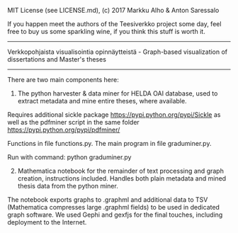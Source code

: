 MIT License (see LICENSE.md), (c) 2017 Markku Alho & Anton Saressalo

If you happen meet the authors of the Teesiverkko project some day, feel free to buy us some sparkling wine, if you think this stuff is worth it.

--------------

Verkkopohjaista visualisointia opinnäytteistä - Graph-based visualization of dissertations and Master's theses

--------------

There are two main components here:
1) The python harvester & data miner for HELDA OAI database, used to extract metadata and mine entire theses, where available.

Requires additional sickle package https://pypi.python.org/pypi/Sickle
as well as the pdfminer script in the same folder https://pypi.python.org/pypi/pdfminer/

Functions in file functions.py.
The main program in file graduminer.py.

Run with command:
python graduminer.py

2) Mathematica notebook for the remainder of text processing and graph creation, instructions included. Handles both plain metadata and mined thesis data from the python miner.

The notebook exports graphs to .graphml and additional data to TSV (Mathematica compresses large .graphml fields) to be used in dedicated graph software. We used Gephi and gexfjs for the final touches, including deployment to the Internet.
